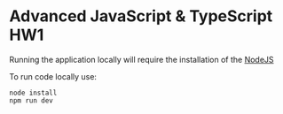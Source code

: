 # Advanced JavaScript & TypeScript HW1
Running the application locally will require the installation of the [NodeJS](https://nodejs.org/en)

To run code locally use:
```
node install
npm run dev
```